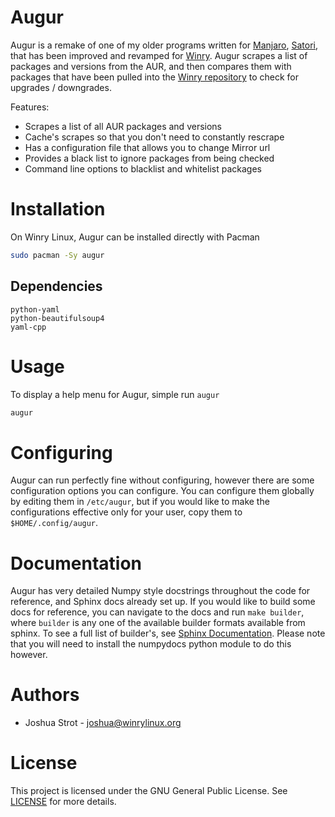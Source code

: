 Augur
=====
Augur is a remake of one of my older programs written for [Manjaro](https://manjaro.org "Manjaro Linux"), [Satori](https://github.com/joshuastrot/satori), that has been improved and revamped for [Winry](https://winrylinux.org "Winry Linux"). Augur scrapes a list of packages and versions from the AUR, and then compares them with packages that have been pulled into the [Winry repository](https://repo.winrylinux.org "Winry Linux Repository") to check for upgrades / downgrades.

Features:
* Scrapes a list of all AUR packages and versions
* Cache's scrapes so that you don't need to constantly rescrape
* Has a configuration file that allows you to change Mirror url
* Provides a black list to ignore packages from being checked
* Command line options to blacklist and whitelist packages

Installation
============
On Winry Linux, Augur can be installed directly with Pacman

```bash
sudo pacman -Sy augur
```

Dependencies
------------
```
python-yaml
python-beautifulsoup4
yaml-cpp
```

Usage
=====
To display a help menu for Augur, simple run `augur`
```bash
augur
```

Configuring
===========
Augur can run perfectly fine without configuring, however there are some configuration options you can configure. You can configure them globally by editing them in `/etc/augur`, but if you would like to make the configurations effective only for your user, copy them to `$HOME/.config/augur`.

Documentation
=============
Augur has very detailed Numpy style docstrings throughout the code for reference, and Sphinx docs already set up. If you would like to build some docs for reference, you can navigate to the docs and run `make builder`, where `builder` is any one of the available builder formats available from sphinx. To see a full list of builder's, see [Sphinx Documentation](http://www.sphinx-doc.org/en/stable/builders.html). Please note that you will need to install the numpydocs python module to do this however.

Authors
=======
* Joshua Strot - joshua@winrylinux.org

License
=======
This project is licensed under the GNU General Public License. See [LICENSE](LICENSE) for more details.
